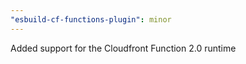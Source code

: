 ```yaml
---
"esbuild-cf-functions-plugin": minor
---
```


Added support for the Cloudfront Function 2.0 runtime
